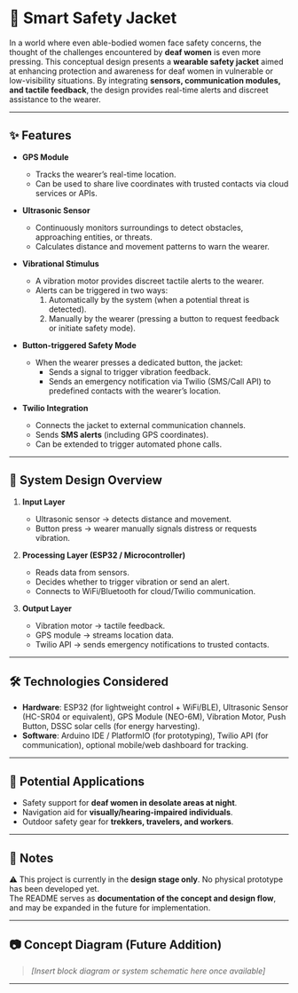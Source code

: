 # 🧥 Smart Safety Jacket 

In a world where even able-bodied women face safety concerns, the thought of the challenges encountered by **deaf women** is even more pressing. This conceptual design presents a **wearable safety jacket** aimed at enhancing protection and awareness for deaf women in vulnerable or low-visibility situations. By integrating **sensors, communication modules, and tactile feedback**, the design provides real-time alerts and discreet assistance to the wearer.  

---

## ✨ Features  

- **GPS Module**  
  - Tracks the wearer’s real-time location.  
  - Can be used to share live coordinates with trusted contacts via cloud services or APIs.  

- **Ultrasonic Sensor**  
  - Continuously monitors surroundings to detect obstacles, approaching entities, or threats.  
  - Calculates distance and movement patterns to warn the wearer.  

- **Vibrational Stimulus**  
  - A vibration motor provides discreet tactile alerts to the wearer.  
  - Alerts can be triggered in two ways:  
    1. Automatically by the system (when a potential threat is detected).  
    2. Manually by the wearer (pressing a button to request feedback or initiate safety mode).  

- **Button-triggered Safety Mode**  
  - When the wearer presses a dedicated button, the jacket:  
    - Sends a signal to trigger vibration feedback.  
    - Sends an emergency notification via Twilio (SMS/Call API) to predefined contacts with the wearer’s location.  

- **Twilio Integration**  
  - Connects the jacket to external communication channels.  
  - Sends **SMS alerts** (including GPS coordinates).  
  - Can be extended to trigger automated phone calls.  

---

## 📐 System Design Overview  

1. **Input Layer**  
   - Ultrasonic sensor → detects distance and movement.  
   - Button press → wearer manually signals distress or requests vibration.  

2. **Processing Layer (ESP32 / Microcontroller)**  
   - Reads data from sensors.  
   - Decides whether to trigger vibration or send an alert.  
   - Connects to WiFi/Bluetooth for cloud/Twilio communication.  

3. **Output Layer**  
   - Vibration motor → tactile feedback.  
   - GPS module → streams location data.  
   - Twilio API → sends emergency notifications to trusted contacts.  

---

## 🛠️ Technologies Considered  

- **Hardware**: ESP32 (for lightweight control + WiFi/BLE), Ultrasonic Sensor (HC-SR04 or equivalent), GPS Module (NEO-6M), Vibration Motor, Push Button, DSSC solar cells (for energy harvesting).  
- **Software**: Arduino IDE / PlatformIO (for prototyping), Twilio API (for communication), optional mobile/web dashboard for tracking.  

---

## 🚀 Potential Applications  

- Safety support for **deaf women in desolate areas at night**.  
- Navigation aid for **visually/hearing-impaired individuals**.  
- Outdoor safety gear for **trekkers, travelers, and workers**.  

---

## 📌 Notes  

⚠️ This project is currently in the **design stage only**. No physical prototype has been developed yet.  
The README serves as **documentation of the concept and design flow**, and may be expanded in the future for implementation.  

---

## 📷 Concept Diagram (Future Addition)  

> *[Insert block diagram or system schematic here once available]*  

---
